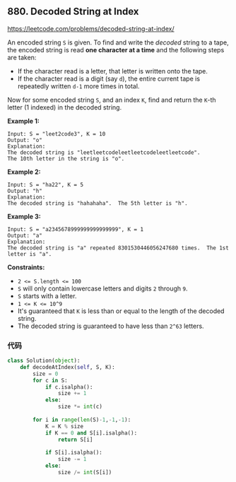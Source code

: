 ## 880. Decoded String at Index

https://leetcode.com/problems/decoded-string-at-index/

An encoded string `S` is given. To find and write the *decoded* string to a tape, the encoded string is read **one character at a time** and the following steps are taken:

- If the character read is a letter, that letter is written onto the tape.
- If the character read is a digit (say `d`), the entire current tape is repeatedly written `d-1` more times in total.

Now for some encoded string `S`, and an index `K`, find and return the `K`-th letter (1 indexed) in the decoded string.

 

**Example 1:**

```
Input: S = "leet2code3", K = 10
Output: "o"
Explanation: 
The decoded string is "leetleetcodeleetleetcodeleetleetcode".
The 10th letter in the string is "o".
```

**Example 2:**

```
Input: S = "ha22", K = 5
Output: "h"
Explanation: 
The decoded string is "hahahaha".  The 5th letter is "h".
```

**Example 3:**

```
Input: S = "a2345678999999999999999", K = 1
Output: "a"
Explanation: 
The decoded string is "a" repeated 8301530446056247680 times.  The 1st letter is "a".
```

 

**Constraints:**

- `2 <= S.length <= 100`
- `S` will only contain lowercase letters and digits `2` through `9`.
- `S` starts with a letter.
- `1 <= K <= 10^9`
- It's guaranteed that `K` is less than or equal to the length of the decoded string.
- The decoded string is guaranteed to have less than `2^63` letters.

### 代码

```python
class Solution(object):
    def decodeAtIndex(self, S, K):
        size = 0
        for c in S:
            if c.isalpha():
                size += 1
            else:
                size *= int(c)
        
        for i in range(len(S)-1,-1,-1):
            K = K % size
            if K == 0 and S[i].isalpha():
                return S[i]
            
            if S[i].isalpha():
                size -= 1
            else:
                size /= int(S[i])
```

